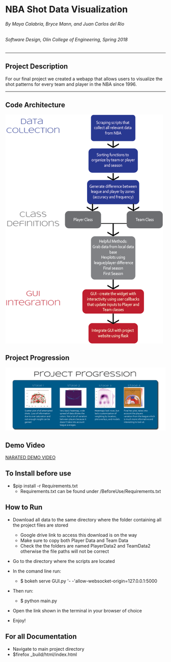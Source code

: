 # NBA Shot Data Visualization


###### By Maya Calabria, Bryce Mann, and Juan Carlos del Rio
###### Software Design, Olin College of Engineering, Spring 2018

***

## Project Description
For our final project we created a webapp that allows users to visualize the shot patterns for every team and player in the NBA since 1996.

***
## Code Architecture

![Architecture]

[Architecture]: https://raw.githubusercontent.com/mayacalabria/FinalSoftDesProject/master/ClassMaterials/architecture_final.png "High level system diagram"

## Project Progression

![Progression]

[Progression]: https://raw.githubusercontent.com/mayacalabria/FinalSoftDesProject/master/ClassMaterials/progress.png "Project development over time"

## Demo Video

[NARATED DEMO VIDEO](https://www.youtube.com/watch?v=yQ2LuFMj8M4&feature=youtu.be)

## To Install before use

* $pip install -r Requirements.txt
  * Requirements.txt can be found under /BeforeUse/Requirements.txt

## How to Run

* Download all data to the same directory where the folder containing all the project files are stored
  * Google drive link to access this download is on the way
  * Make sure to copy both Player Data and Team Data
  * Check the the folders are named PlayerData2 and TeamData2 otherwise the file paths will not be correct

* Go to the directory where the scripts are located

* In the comand line run:
  * $ bokeh serve GUI.py '- -'allow-websocket-origin=127.0.0.1:5000

* Then run:
  * $ python main.py

* Open the link shown in the terminal in your browser of choice

* Enjoy!

## For all Documentation
 * Navigate to main project directory
 * $firefox _build/html/index.html
